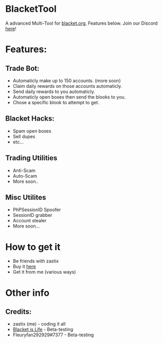 # BlacketTool
A advanced Multi-Tool for [blacket.org](https://beta.blacket.org/), Features below.
Join our Discord [here](https://discord.gg/xxBtqPHSjW)!
# Features:
## Trade Bot:
- Automaticly make up to 150 accounts. (more soon)
- Claim daily rewards on those accounts automaticly.
- Send daily rewards to you automaticly.
- Automaticly open boxes then send the blooks to you.
- Chose a specific blook to attempt to get.
## Blacket Hacks:
- Spam open boxes
- Sell dupes
- etc...
## Trading Utilities
- Anti-Scam
- Auto-Scam
- More soon..
## Misc Utilites
- PhPSessionID Spoofer
- SessionID grabber
- Account stealer
- More soon...
# How to get it
- Be friends with zastix
- Buy it [here](https://discord.gg/xxBtqPHSjW)
- Get it from me (various ways)
# Other info
## Credits:
- zastix (me) - coding it all <!-- LMFAO -->
- [Blacket is Life](https://www.youtube.com/channel/UC_NHqSmXMtvzrA99euVvr9w) - Beta-testing
- Fleuryfan292929#7377 - Beta-testing
